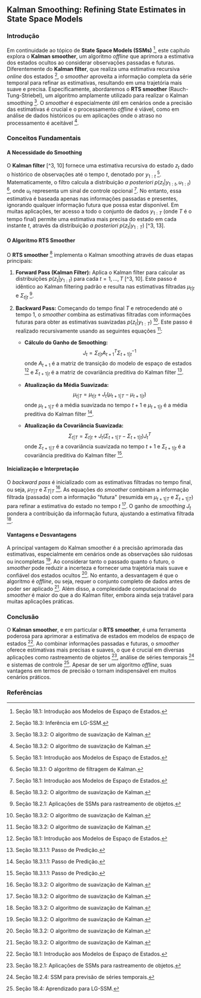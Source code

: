 ## Kalman Smoothing: Refining State Estimates in State Space Models

### Introdução
Em continuidade ao tópico de **State Space Models (SSMs)** [^1], este capítulo explora o **Kalman smoother**, um algoritmo *offline* que aprimora a estimativa dos estados ocultos ao considerar observações passadas e futuras. Diferentemente do **Kalman filter**, que realiza uma estimativa recursiva *online* dos estados [^3], o *smoother* aproveita a informação completa da série temporal para refinar as estimativas, resultando em uma trajetória mais suave e precisa. Especificamente, abordaremos o **RTS smoother** (Rauch-Tung-Striebel), um algoritmo amplamente utilizado para realizar o Kalman smoothing [^14]. O *smoother* é especialmente útil em cenários onde a precisão das estimativas é crucial e o processamento *offline* é viável, como em análise de dados históricos ou em aplicações onde o atraso no processamento é aceitável [^13].

### Conceitos Fundamentais

#### A Necessidade do Smoothing
O **Kalman filter** [^3, 10] fornece uma estimativa recursiva do estado $z_t$ dado o histórico de observações até o tempo $t$, denotado por $y_{1:t}$ [^1]. Matematicamente, o filtro calcula a distribuição *a posteriori* $p(z_t | y_{1:t}, u_{1:t})$ [^10], onde $u_t$ representa um sinal de controle opcional [^1].  No entanto, essa estimativa é baseada apenas nas informações passadas e presentes, ignorando qualquer informação futura que possa estar disponível. Em muitas aplicações, ter acesso a todo o conjunto de dados $y_{1:T}$ (onde $T$ é o tempo final) permite uma estimativa mais precisa do estado em cada instante $t$, através da distribuição *a posteriori* $p(z_t | y_{1:T})$ [^3, 13].

#### O Algoritmo RTS Smoother
O **RTS smoother** [^14] implementa o Kalman smoothing através de duas etapas principais:

1.  **Forward Pass (Kalman Filter):** Aplica o Kalman filter para calcular as distribuições $p(z_t | y_{1:t})$ para cada $t = 1, \dots, T$ [^3, 10]. Este passo é idêntico ao Kalman filtering padrão e resulta nas estimativas filtradas $\mu_{t|t}$ e $\Sigma_{t|t}$ [^2].

2.  **Backward Pass:** Começando do tempo final $T$ e retrocedendo até o tempo 1, o *smoother* combina as estimativas filtradas com informações futuras para obter as estimativas suavizadas $p(z_t | y_{1:T})$ [^13]. Este passo é realizado recursivamente usando as seguintes equações [^14]:

    *   **Cálculo do Ganho de Smoothing:**
        $$J_t = \Sigma_{t|t} A_{t+1}^T \Sigma_{t+1|t}^{-1}$$
        onde $A_{t+1}$ é a matriz de transição do modelo de espaço de estados [^1] e $\Sigma_{t+1|t}$ é a matriz de covariância preditiva do Kalman filter [^11].

    *   **Atualização da Média Suavizada:**
        $$\mu_{t|T} = \mu_{t|t} + J_t (\mu_{t+1|T} - \mu_{t+1|t})$$
        onde $\mu_{t+1|T}$ é a média suavizada no tempo $t+1$ e $\mu_{t+1|t}$ é a média preditiva do Kalman filter [^11].

    *   **Atualização da Covariância Suavizada:**
        $$\Sigma_{t|T} = \Sigma_{t|t} + J_t (\Sigma_{t+1|T} - \Sigma_{t+1|t}) J_t^T$$
        onde $\Sigma_{t+1|T}$ é a covariância suavizada no tempo $t+1$ e $\Sigma_{t+1|t}$ é a covariância preditiva do Kalman filter [^11].

#### Inicialização e Interpretação
O *backward pass* é inicializado com as estimativas filtradas no tempo final, ou seja, $\mu_{T|T}$ e $\Sigma_{T|T}$ [^14]. As equações do *smoother* combinam a informação filtrada (passada) com a informação "futura" (resumida em $\mu_{t+1|T}$ e $\Sigma_{t+1|T}$) para refinar a estimativa do estado no tempo $t$ [^13]. O ganho de *smoothing* $J_t$ pondera a contribuição da informação futura, ajustando a estimativa filtrada [^14].

#### Vantagens e Desvantagens
A principal vantagem do Kalman smoother é a precisão aprimorada das estimativas, especialmente em cenários onde as observações são ruidosas ou incompletas [^13]. Ao considerar tanto o passado quanto o futuro, o *smoother* pode reduzir a incerteza e fornecer uma trajetória mais suave e confiável dos estados ocultos [^13]. No entanto, a desvantagem é que o algoritmo é *offline*, ou seja, requer o conjunto completo de dados antes de poder ser aplicado [^13]. Além disso, a complexidade computacional do *smoother* é maior do que a do Kalman filter, embora ainda seja tratável para muitas aplicações práticas.

### Conclusão
O **Kalman smoother**, e em particular o **RTS smoother**, é uma ferramenta poderosa para aprimorar a estimativa de estados em modelos de espaço de estados [^1]. Ao combinar informações passadas e futuras, o *smoother* oferece estimativas mais precisas e suaves, o que é crucial em diversas aplicações como rastreamento de objetos [^2], análise de séries temporais [^7] e sistemas de controle [^16]. Apesar de ser um algoritmo *offline*, suas vantagens em termos de precisão o tornam indispensável em muitos cenários práticos.

### Referências
[^1]: Seção 18.1: Introdução aos Modelos de Espaço de Estados.
[^2]: Seção 18.2.1: Aplicações de SSMs para rastreamento de objetos.
[^3]: Seção 18.3: Inferência em LG-SSM.
[^7]: Seção 18.2.4: SSM para previsão de séries temporais.
[^10]: Seção 18.3.1: O algoritmo de filtragem de Kalman.
[^11]: Seção 18.3.1.1: Passo de Predição.
[^13]: Seção 18.3.2: O algoritmo de suavização de Kalman.
[^14]: Seção 18.3.2: O algoritmo de suavização de Kalman.
[^16]: Seção 18.4: Aprendizado para LG-SSM.
<!-- END -->